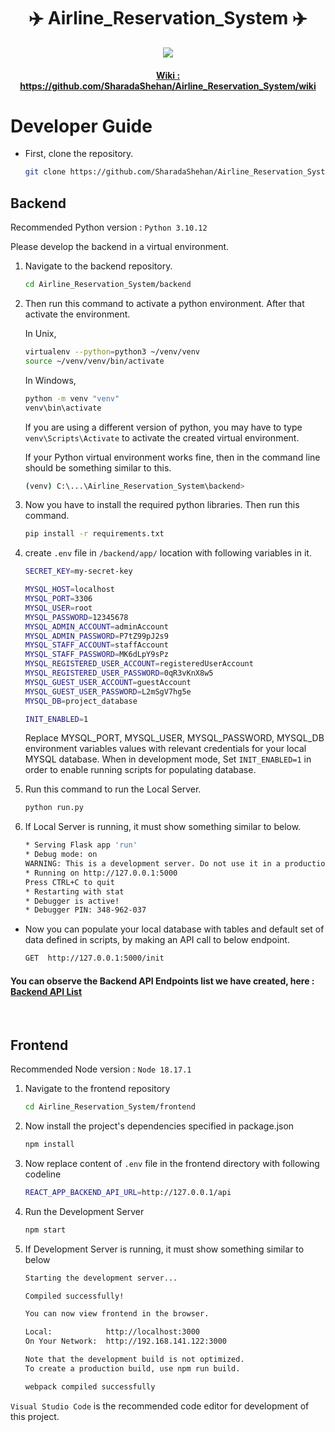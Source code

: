 <h1 align="center">✈️ Airline_Reservation_System ✈️</h1>
<p align="center">
<img src="https://github.com/SharadaShehan/Airline_Reservation_System/blob/963e65339bb5c7b60e7ff1b4c194c72297749ddc/resources/HomePage.png">
</p>

#### <p align="center"> <a href="https://github.com/SharadaShehan/Airline_Reservation_System/wiki">Wiki : https://github.com/SharadaShehan/Airline_Reservation_System/wiki</a> </p>

# Developer Guide

* First, clone the repository. 
    
    ```bash
    git clone https://github.com/SharadaShehan/Airline_Reservation_System.git
    ```

## Backend
Recommended Python version : `Python 3.10.12`
  
Please develop the backend in a virtual environment.

1) Navigate to the backend repository.

    ```bash
    cd Airline_Reservation_System/backend
    ```

2) Then run this command to activate a python environment. After that activate the environment.

    In Unix,
    ```bash
    virtualenv --python=python3 ~/venv/venv
    source ~/venv/venv/bin/activate
    ```

    In Windows,
    ```bash
    python -m venv "venv"
    venv\bin\activate
    ```
    If you are using a different version of python, you may have to type `venv\Scripts\Activate` to activate the created virtual environment.

    If your Python virtual environment works fine, then in the command line should be something similar to this.
    
    ```bash
    (venv) C:\...\Airline_Reservation_System\backend>
    ```

3) Now you have to install the required python libraries. Then run this command.

    ```bash
    pip install -r requirements.txt
    ```
    
4) create `.env` file in `/backend/app/` location with following variables in it.

    ```bash
    SECRET_KEY=my-secret-key

    MYSQL_HOST=localhost
    MYSQL_PORT=3306
    MYSQL_USER=root
    MYSQL_PASSWORD=12345678
    MYSQL_ADMIN_ACCOUNT=adminAccount
    MYSQL_ADMIN_PASSWORD=P7tZ99pJ2s9
    MYSQL_STAFF_ACCOUNT=staffAccount
    MYSQL_STAFF_PASSWORD=MK6dLpY9sPz
    MYSQL_REGISTERED_USER_ACCOUNT=registeredUserAccount
    MYSQL_REGISTERED_USER_PASSWORD=0qR3vKnX8w5
    MYSQL_GUEST_USER_ACCOUNT=guestAccount
    MYSQL_GUEST_USER_PASSWORD=L2mSgV7hg5e
    MYSQL_DB=project_database

    INIT_ENABLED=1
    ```
    Replace MYSQL_PORT, MYSQL_USER, MYSQL_PASSWORD, MYSQL_DB environment variables values with relevant credentials for your local MYSQL database.
    When in development mode, Set `INIT_ENABLED=1` in order to enable running scripts for populating database.

6) Run this command to run the Local Server.

    ```bash
    python run.py
    ```

7) If Local Server is running, it must show something similar to below.

    ```bash
    * Serving Flask app 'run'
    * Debug mode: on
    WARNING: This is a development server. Do not use it in a production deployment. Use a production WSGI server instead.
    * Running on http://127.0.0.1:5000
    Press CTRL+C to quit
    * Restarting with stat
    * Debugger is active!
    * Debugger PIN: 348-962-037
    ```
* Now you can populate your local database with tables and default set of data defined in scripts, by making an API call to below endpoint.

    ```bash
    GET  http://127.0.0.1:5000/init
    ```
#### You can observe the Backend API Endpoints list we have created, here : <a href="https://github.com/SharadaShehan/Airline_Reservation_System/issues/11">Backend API List</a>
<br>

## Frontend
Recommended Node version : `Node 18.17.1`

1) Navigate to the frontend repository

    ```bash
    cd Airline_Reservation_System/frontend
    ```

2) Now install the project's dependencies specified in package.json

    ```bash
    npm install
    ```

3) Now replace content of `.env` file in the frontend directory with following codeline

    ```bash
    REACT_APP_BACKEND_API_URL=http://127.0.0.1/api
    ```

4) Run the Development Server

    ```bash
    npm start
    ```

5) If Development Server is running, it must show something similar to below

    ```bash
    Starting the development server...

    Compiled successfully!

    You can now view frontend in the browser.

    Local:            http://localhost:3000
    On Your Network:  http://192.168.141.122:3000

    Note that the development build is not optimized.
    To create a production build, use npm run build.

    webpack compiled successfully
    ```

`Visual Studio Code` is the recommended code editor for development of this project.

